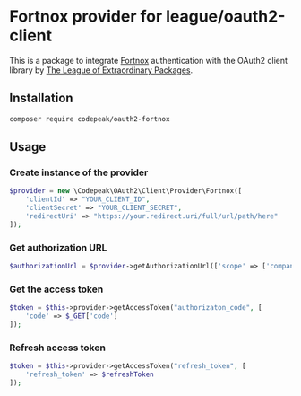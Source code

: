 # Fortnox provider for league/oauth2-client

This is a package to integrate [Fortnox](https://developer.fortnox.se/general/authentication/) authentication with the OAuth2 client library by [The League of Extraordinary Packages](https://github.com/thephpleague/oauth2-client).


## Installation

```bash
composer require codepeak/oauth2-fortnox
```

## Usage

### Create instance of the provider

```php
$provider = new \Codepeak\OAuth2\Client\Provider\Fortnox([
    'clientId' => "YOUR_CLIENT_ID",
    'clientSecret' => "YOUR_CLIENT_SECRET",
    'redirectUri' => "https://your.redirect.uri/full/url/path/here"
]);
```

### Get authorization URL

```php
$authorizationUrl = $provider->getAuthorizationUrl(['scope' => ['companyinformation', 'profile']]);
```

### Get the access token

```php
$token = $this->provider->getAccessToken("authorizaton_code", [
    'code' => $_GET['code']
]);
```

### Refresh access token

```php
$token = $this->provider->getAccessToken("refresh_token", [
    'refresh_token' => $refreshToken
]);
```